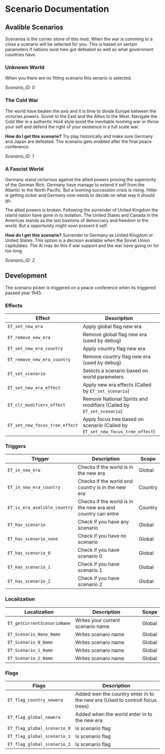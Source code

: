 # Scenario Documentation

## Avalible Scenarios
Scenarios is the corner stone of this mod. When the war is comming to a close a scenario will be selected for you. This is based on sertain parameters if nations exist hwo got defeated as well as what government countries have.

### Unknown World 
When you there are no fitting scenario this senario is selected.

*Scenario_ID: 0*

### The Cold War
The world have beaten the axis and it is time to divide Europe between the victories powers. Soviet to the East and the Allies to the West. Navigate the Cold War in a authentic Hoi4 style avoid the inevitable looming war or throw your self and defend the right of your existence in a full scale war.

**How do I get this scenario?** Try play historically and make sure Germany and Japan are defeated. The scenario gets enabled after the final peace conference. 

*Scenario_ID: 1*

### A Fascist World
Germany stand victorious against the allied powers proving the superiority of the German Rich. Germany have manage to extend it self from the Atlantic to the North Pacific. But a looming succession crisis is rising. Hitler is getting sicker and Germany now needs to decide on what way it should go.

The allied powers is broken. Following the surrender of United Kingdom the island nation have gone in to isolation. The United States and Canada in the Americas stands as the last bastions of democracy and freedom in the world. But a opportunity might soon present it self.

**How do I get this scenario?** Surrender to Germany as United Kingdom or United States. This option is a decision available when the Soviet Union capitulates. The AI may do this if war support and the war have going on for too long.

*Scenario_ID: 2*

## Development
The scenario picker is triggered on a peace conference when its triggered passed year 1945.

### Effects                         
| Effect                            | Description                                                                   | Scope    |
| ---                               | ---                                                                           | ---      |
| `ET_set_new_era`                  | Apply global flag new era                                                     | Global   |
| `ET_remove_new_era`               | Remove global flag new era (used by debug)                                    | Global   |
| `ET_set_new_era_country`          | Apply country flag new era                                                    | Country  |
| `ET_remove_new_era_country`       | Remove country flag new era (used by debug)                                   | Country  |
| `ET_set_scenario`                 | Selects a scenario based on world parameters                                  | Global   |
| `ET_set_new_era_effect`           | Apply new era effects (Called by `ET_set_scenario`)                           | Country  |
| `ET_clr_modifiers_effect`         | Remove National Spirits and modifiers (Called by `ET_set_scenario`)           | Country  |
| `ET_set_new_focus_tree_effect`    | Apply focus tree based on scenario (Called by `ET_set_new_focus_tree_effect`) | Country  |

### Triggers
| Trigger                           | Description                                                                   | Scope    |
| ---                               | ---                                                                           | ---      |
| `ET_in_new_era`                   | Checks if the world is in the new era                                         | Global   |
| `ET_in_new_era_country`           | Checks if the world and country is in the new era                             | Country  |
| `ET_is_era_avalible_country`      | Checks if the world is in the new era and country can entre                   | Country  |
| `ET_has_scenario`                 | Check if you have any scenario                                                | Global   |
| `ET_has_scenario_none`            | Check if you have no scenario                                                 | Global   |
| `ET_has_scenario_0`               | Check if you have scenario 0                                                  | Global   |
| `ET_has_scenario_1`               | Check if you have scenario 1                                                  | Global   |
| `ET_has_scenario_2`               | Check if you have scenario 2                                                  | Global   |

### Localization

| Localization                      | Description                                                                   | Scope    |
| ---                               | ---                                                                           | ---      |
| `ET_getCurrentScenarioName`       | Writes your current scenario name                                             | Global   |
| `ET_Scenario_None_Name`           | Writes scenaro name                                                           | Global   |
| `ET_Scenario_0_Name`              | Writes scenaro name                                                           | Global   |
| `ET_Scenario_1_Name`              | Writes scenaro name                                                           | Global   |
| `ET_Scenario_2_Name`              | Writes scenaro name                                                           | Global   |

### Flags
| Flags                             | Description                                                                   |
| ---                               | ---                                                                           |
| `ET_flag_country_newera`          | Added wen the country enter in to the new era (Used to controll focus trees)  |
| `ET_flag_global_newera`           | Added when the world enter in to the new era                                  |
| `ET_flag_global_scenario_0`       | Is scenario flag                                                              |
| `ET_flag_global_scenario_1`       | Is scenario flag                                                              |
| `ET_flag_global_scenario_2`       | Is scenario flag                                                              |
